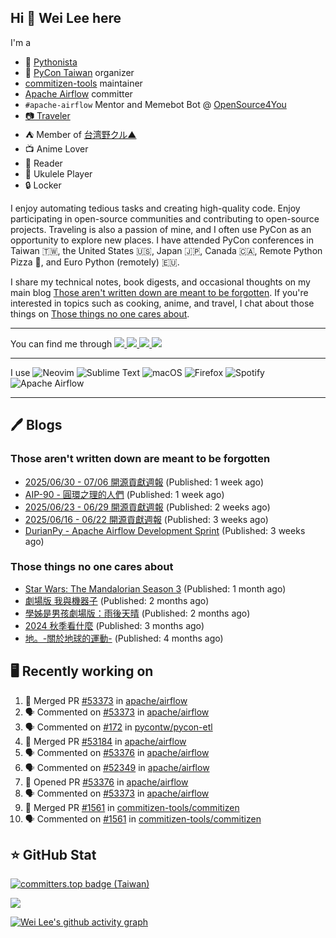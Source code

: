 ## Hi 👋 Wei Lee here

I'm a

* 🐍 [Pythonista](https://pycon-note.wei-lee.me/)
* 🐍 [PyCon Taiwan](https://tw.pycon.org/) organizer
* [commitizen-tools](https://github.com/commitizen-tools) maintainer
* [Apache Airflow](https://github.com/apache/airflow/) committer
* `#apache-airflow` Mentor and Memebot Bot @ [OpenSource4You](https://github.com/opensource4you/)
* [📷 Traveler](https://travlog.wei-lee.me/)
* ⛺ Member of [台湾野クル▲](https://twitter.com/Taiwannokuru)
* 📺 Anime Lover
* 📖 Reader
* 🎵 Ukulele Player
* 🔒 Locker

I enjoy automating tedious tasks and creating high-quality code. Enjoy participating in open-source communities and contributing to open-source projects. Traveling is also a passion of mine, and I often use PyCon as an opportunity to explore new places. I have attended PyCon conferences in Taiwan 🇹🇼, the United States 🇺🇸, Japan 🇯🇵, Canada 🇨🇦, Remote Python Pizza 🍕, and Euro Python (remotely) 🇪🇺.

I share my technical notes, book digests, and occasional thoughts on my main blog [Those aren't written down are meant to be forgotten](https://blog.wei-lee.me/). If you're interested in topics such as cooking, anime, and travel, I chat about those things on [Those things no one cares about](https://travlog.wei-lee.me/).


---

<p align="left">
You can find me through
  <a href="https://in.linkedin.com/in/clleew" target="blank">
    <img src="https://img.shields.io/badge/LinkedIn-0077B5?style=for-the-badge&logo=linkedin&logoColor=white" />
  </a>
  <a href="https://twitter.com/clleew" target="blank">
    <img src="https://img.shields.io/badge/Twitter-1DA1F2?style=for-the-badge&logo=twitter&logoColor=white" />
  </a>
  <a href="https://github.com/Lee-W/" target="blank">
    <img src="https://img.shields.io/badge/GitHub-100000?style=for-the-badge&logo=github&logoColor=white" />
  </a>
  <img src="https://img.shields.io/mastodon/follow/109323826846876448?domain=mtd.pythonasia.org" />
</p>

---

I use ![Neovim](https://img.shields.io/badge/NeoVim-%2357A143.svg?&style=for-the-badge&logo=neovim&logoColor=white) ![Sublime Text](https://img.shields.io/badge/sublime_text-%23575757.svg?style=for-the-badge&logo=sublime-text&logoColor=important) ![macOS](https://img.shields.io/badge/mac%20os-000000?style=for-the-badge&logo=macos&logoColor=F0F0F0) ![Firefox](https://img.shields.io/badge/Firefox-FF7139?style=for-the-badge&logo=Firefox-Browser&logoColor=white) ![Spotify](https://img.shields.io/badge/Spotify-1ED760?style=for-the-badge&logo=spotify&logoColor=white) ![Apache Airflow](https://img.shields.io/badge/Apache%20Airflow-017CEE?style=for-the-badge&logo=Apache%20Airflow&logoColor=white)

---


## 🖊️ Blogs

### Those aren't written down are meant to be forgotten

* [2025/06/30 - 07/06 開源貢獻週報](https://blog.wei-lee.me/posts/tech/2025/07/2025-06-30-07-06-open-source-report) (Published: 1 week ago)
* [AIP-90 - 圓環之理的人們](https://blog.wei-lee.me/posts/tech/2025/07/aip-90-human-in-the-loop) (Published: 1 week ago)
* [2025/06/23 - 06/29 開源貢獻週報](https://blog.wei-lee.me/posts/tech/2025/07/2025-06-23-06-29-open-source-report) (Published: 2 weeks ago)
* [2025/06/16 - 06/22 開源貢獻週報](https://blog.wei-lee.me/posts/tech/2025/06/2025-06-16-06-2s-open-source-report) (Published: 3 weeks ago)
* [DurianPy - Apache Airflow Development Sprint](https://blog.wei-lee.me/posts/tech/2025/06/durianpy-apache-airflow-development-sprint) (Published: 3 weeks ago)

### Those things no one cares about
 
 * [Star Wars: The Mandalorian Season 3](https://travlog.wei-lee.me/posts/review/2025/05/star-wars-the-mandalorian-season-3) (Published: 1 month ago)
 * [劇場版 我與機器子](https://travlog.wei-lee.me/posts/review/2025/05/Boku-to-Roboko-Movie) (Published: 2 months ago)
 * [學姊是男孩劇場版：雨後天晴](https://travlog.wei-lee.me/posts/review/2025/05/senpai-wa-odokonoko-movie) (Published: 2 months ago)
 * [2024 秋季看什麼](https://travlog.wei-lee.me/posts/review/2025/04/what-i-watched-in-2024-fall) (Published: 3 months ago)
 * [地。-關於地球的運動-](https://travlog.wei-lee.me/posts/review/2025/03/chi-on-the-movements-of-the-earth) (Published: 4 months ago)

## 🖥️ Recently working on

1. 🎉 Merged PR [#53373](https://github.com/apache/airflow/pull/53373) in [apache/airflow](https://github.com/apache/airflow)
2. 🗣 Commented on [#53373](https://github.com/apache/airflow/pull/53373#issuecomment-3077969554) in [apache/airflow](https://github.com/apache/airflow)
3. 🗣 Commented on [#172](https://github.com/pycontw/pycon-etl/pull/172#issuecomment-3077927817) in [pycontw/pycon-etl](https://github.com/pycontw/pycon-etl)
4. 🎉 Merged PR [#53184](https://github.com/apache/airflow/pull/53184) in [apache/airflow](https://github.com/apache/airflow)
5. 🗣 Commented on [#53376](https://github.com/apache/airflow/pull/53376#issuecomment-3074479744) in [apache/airflow](https://github.com/apache/airflow)
6. 🗣 Commented on [#52349](https://github.com/apache/airflow/issues/52349#issuecomment-3074475783) in [apache/airflow](https://github.com/apache/airflow)
7. 💪 Opened PR [#53376](https://github.com/apache/airflow/pull/53376) in [apache/airflow](https://github.com/apache/airflow)
8. 🗣 Commented on [#53373](https://github.com/apache/airflow/pull/53373#issuecomment-3074468615) in [apache/airflow](https://github.com/apache/airflow)
9. 🎉 Merged PR [#1561](https://github.com/commitizen-tools/commitizen/pull/1561) in [commitizen-tools/commitizen](https://github.com/commitizen-tools/commitizen)
10. 🗣 Commented on [#1561](https://github.com/commitizen-tools/commitizen/pull/1561#issuecomment-3074393811) in [commitizen-tools/commitizen](https://github.com/commitizen-tools/commitizen)


## ⭐ GitHub Stat

[![committers.top badge (Taiwan)](https://user-badge.committers.top/taiwan_public/Lee-W.svg)](https://user-badge.committers.top/taiwan_public/Lee-W)

[![](https://github-readme-stats.vercel.app/api?username=Lee-W&show_icons=true&hide_title=true&cache_seconds=86400)](https://github.com/anuraghazra/github-readme-stats)

[![Wei Lee's github activity graph](https://github-readme-activity-graph.vercel.app/graph?username=Lee-W&theme=dracula)](https://github.com/ashutosh00710/github-readme-activity-graph)

